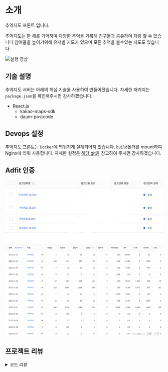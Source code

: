 # 소개

추억지도 프론트 입니다.

추억지도는 한 해를 기억하며 다양한 추억을 기록해 친구들과 공유하며 자랑 할 수 있습니다
참여율을 높이기위해 유저별 지도가 있으며 모든 추억을 볼수있는 지도도 있습니다.

![실행 영상](./readme_img/demo02.gif)

## 기술 설명

추억지도 서버는 아래의 핵심 기술을 사용하여 만들어졌습니다.
자세한 패키지는 `package.json`을 확인해주시면 감사하겠습니다.

- React.js
  - kakao-maps-sdk
  - daum-postcode

## Devops 설정

추억지도 프론트는 `Docker`에 띄워지게 설계되어져 있습니다.
`build`폴더를 mount하여 Nginx에 띄워 사용합니다.
자세한 설정은 [해당 git](https://github.com/tjrehdrms123/mp-cloudserver)을 참고하여 주시면 감사하겠습니다.

## Adfit 인증

![Adfit](./readme_img/adfit.PNG)
![Adfit수익](./readme_img/adfit_cash.PNG)

## 프로젝트 리뷰
<details>
<summary>코드 리뷰</summary>
<div markdown="1">   
  <ul>
    <li><b>Component</b> : 컴포넌트의 하위 컴포넌트로 쪼개서 작업했으면 좋았을꺼 같다. 특히 `mainmap.jsx`파일의 지도 부분과 하단 박스부분이 있다.</li>
    <li><b>base64 IMG</b> : 이미지 전송을 base64포맷으로 했을때 프론트에서 처리하는 방법을 배웠다. `write.jsx`파일의 convertBase64 함수로 작성했다.</li>
    <li><b>Bearer Token : </b>API를 호출할때 `interceptor.js`에 axios에 header설정을 통해 Bearer토큰을 셋팅하는 방법을 배웠다.</li>
    <li><b>adfit : </b>adfit(광고)을 적용하면서 수익화 하는 법에 대한 개념을 익혔다</li>
    <li>지도에 사용자가 작성한 글을 띄워주는 작업을 하면서, 카카오 맵 API, 다음 Postcode를 이용해 활용하는 법을 배웠다.</li>
  </ul>
</div>
</details>
